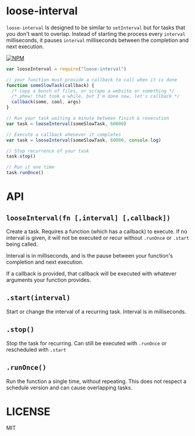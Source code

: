 loose-interval
==============

`loose-interval` Is designed to be similar to `setInterval` but for tasks that you don't want to overlap. Instead of starting the process every `interval` milliseconds, it pauses `interval` milliseconds between the completion and next execution.

[![NPM](https://nodei.co/npm/loose-interval.png)](https://nodei.co/npm/loose-interval/)

```javascript
var looseInterval = require("loose-interval")

// your function must provide a callback to call when it is done
function someSlowTask(callback) {
  /* copy a bunch of files, or scrape a website or something */
  /* phew! that took a while, but I'm done now, let's callback */
  callback(some, cool, args)
}

// Run your task waiting a minute between finish & rexecution
var task = looseInterval(someSlowTask, 60000)

// Execute a callback whenever it completes
var task = looseInterval(someSlowTask, 60000, console.log)

// Stop recurrence of your task
task.stop()

// Run it one time
task.runOnce()
```

API
===

`looseInterval(fn [,interval] [,callback])`
-------------------------------------------

Create a task. Requires a function (which has a callback) to execute. If no interval is given, it will not be executed or recur without `.runOnce` or `.start` being called.

Interval is in milliseconds, and is the pause between your function's completion and next execution.

If a callback is provided, that callback will be executed with whatever arguments your function provides.

`.start(interval)`
------------------

Start or change the interval of a recurring task. Interval is in milliseconds.

`.stop()`
---------

Stop the task for recurring. Can still be executed with `.runOnce` or rescheduled with `.start`

`.runOnce()`
------------

Run the function a single time, without repeating. This does not respect a schedule version and can cause overlapping tasks.

LICENSE
=======

MIT